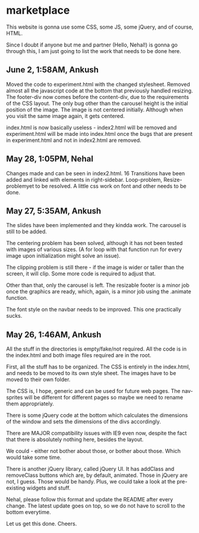 marketplace
===========

This website is gonna use some CSS, some JS, some jQuery, and of course, HTML.

Since I doubt if anyone but me and partner (Hello, Nehal!) is gonna go through this, I am just going to list the work that needs to be done here.

June 2, 1:58AM, Ankush
-----------------------
Moved the code to experiment.html with the changed stylesheet. Removed almost all the javascript code at the bottom that previously handled resizing. The footer-div now comes before the content-div, due to the requirements of the CSS layout. The only bug other than the carousel height is the initial position of the image. The image is not centered initially. Although when you visit the same image again, it gets centered.

index.html is now basically useless - index2.html will be removed and experiment.html will be made into index.html once the bugs that are present in experiment.html and not in index2.html are removed.

May 28, 1:05PM, Nehal
------------------------
Changes made and can be seen in index2.html. 16 Transitions have been added and linked with elements in right-sidebar. Loop-problem, Resize-problemyet to be resolved. A little css work on font and other needs to be done. 

May 27, 5:35AM, Ankush
------------------------
The slides have been implemented and they kindda work. The carousel is still to be added.

The centering problem has been solved, although it has not been tested with images of various sizes. (A for loop with that function run for every image upon initialization might solve an issue).

The clipping problem is still there - if the image is wider or taller than the screen, it will clip. Some more code is required to adjust that.

Other than that, only the carousel is left. The resizable footer is a minor job once the graphics are ready, which, again, is a minor job using the .animate function.

The font style on the navbar needs to be improved. This one practically sucks.



May 26, 1:46AM, Ankush
-------------------------
All the stuff in the directories is empty/fake/not required. All the code is in the index.html and both image files required are in the root.

First, all the stuff has to be organized. The CSS is entirely in the index.html, and needs to be moved to its own style sheet. The images have to be moved to their own folder.

The CSS is, I hope, generic and can be used for future web pages. The nav-sprites will be different for different pages so maybe we need to rename them appropriately.

There is some jQuery code at the bottom which calculates the dimensions of the window and sets the dimensions of the divs accordingly.

There are MAJOR compatibility issues with IE9 even now, despite the fact that there is absolutely nothing here, besides the layout.

We could - either not bother about those, or bother about those. Which would take some time.

There is another jQuery library, called jQuery UI. It has addClass and removeClass buttons which are, by default, animated. Those in jQuery are not, I guess. Those would be handy. Plus, we could take a look at the pre-existing widgets and stuff.

Nehal, please follow this format and update the README after every change. The latest update goes on top, so we do not have to scroll to the bottom everytime.

Let us get this done. Cheers.
